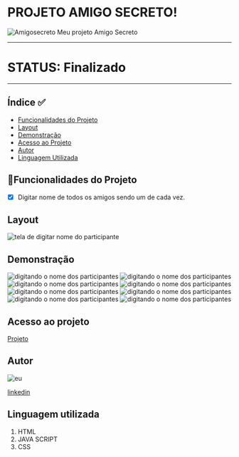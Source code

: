# PROJETO AMIGO SECRETO! 
![Amigosecreto](./assents/amigo.png)
Meu projeto Amigo Secreto

___________________________________________________________________

# STATUS: Finalizado

___________________________________________________________________

## Índice ✅
- <a href="#funcionalidades">Funcionalidades do Projeto</a>
- <a href="#layot">Layout</a>
- <a href="#demonstracao">Demonstração</a>
- <a href="#Acesso">Acesso ao Projeto </a>
- <a href="autor">Autor</a>
- <a href="#linguagem">Linguagem Utilizada</a>


## 📱Funcionalidades do Projeto
- [x] Digitar nome de todos os amigos sendo um de cada vez.

## Layout 
![ tela de digitar nome do participante](./assents/Tela.jpeg)

## Demonstração
![ digitando o nome dos participantes ](./assents/expessoa1.jpeg)
![ digitando o nome dos participantes ](./assents/inicio.jpeg)
![ digitando o nome dos participantes ](./assents/ex0.jpeg)
![ digitando o nome dos participantes ](./assents/ex1.jpeg)
![ digitando o nome dos participantes ](./assents/ex2.jpeg)
![ digitando o nome dos participantes ](./assents/ex3.jpeg)
![ digitando o nome dos participantes ](./assents/ex4.jpeg)
![ digitando o nome dos participantes ](./assents/Sorteado.jpeg)

## Acesso ao projeto
[Projeto](https://github.com/Darlon2/Projeto)

## Autor
![eu](./assents/nova.png)

[linkedin](https://www.linkedin.com/in/darlonoliveiraa/)



## Linguagem utilizada

1. HTML
2. JAVA SCRIPT
3. CSS

 





